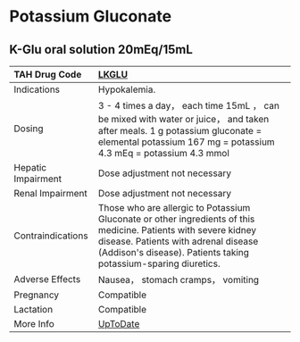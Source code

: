# Potassium Gluconate

## K-Glu oral solution 20mEq/15mL

| TAH Drug Code      | [LKGLU](https://www.tahsda.org.tw/drugs/hissearch.php?drug_code=LKGLU)                                                                                                                                                    |
|:-------------------|:--------------------------------------------------------------------------------------------------------------------------------------------------------------------------------------------------------------------------|
| Indications        | Hypokalemia.                                                                                                                                                                                                              |
| Dosing             | 3 - 4 times a day， each time 15mL ， can be mixed with water or juice， and taken after meals. 1 g potassium gluconate = elemental potassium 167 mg = potassium 4.3 mEq = potassium 4.3 mmol                             |
| Hepatic Impairment | Dose adjustment not necessary                                                                                                                                                                                             |
| Renal Impairment   | Dose adjustment not necessary                                                                                                                                                                                             |
| Contraindications  | Those who are allergic to Potassium Gluconate or other ingredients of this medicine. Patients with severe kidney disease. Patients with adrenal disease (Addison's disease). Patients taking potassium-sparing diuretics. |
| Adverse Effects    | Nausea， stomach cramps， vomiting                                                                                                                                                                                        |
| Pregnancy          | Compatible                                                                                                                                                                                                                |
| Lactation          | Compatible                                                                                                                                                                                                                |
| More Info          | [UpToDate](https://www.uptodate.com/contents/potassium-gluconate-drug-information)                                                                                                                                        |

